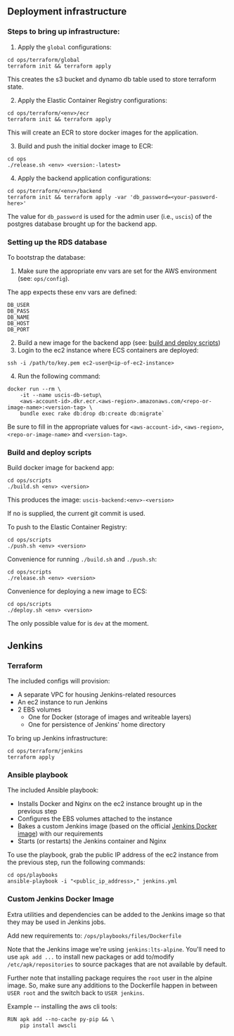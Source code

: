 ## Deployment infrastructure

### Steps to bring up infrastructure:

1. Apply the `global` configurations:

```
cd ops/terraform/global
terraform init && terraform apply
```

This creates the s3 bucket and dynamo db table used to store terraform state.

2. Apply the Elastic Container Registry configurations:

```
cd ops/terraform/<env>/ecr
terraform init && terraform apply
```

This will create an ECR to store docker images for the application.

3. Build and push the initial docker image to ECR:

```
cd ops
./release.sh <env> <version:-latest>
```

4. Apply the backend application configurations:

```
cd ops/terraform/<env>/backend
terraform init && terraform apply -var 'db_password=<your-password-here>'
```

The value for `db_password` is used for the admin user (i.e., `uscis`) of the postgres database brought up for the backend app.

### Setting up the RDS database

To bootstrap the database:

1. Make sure the appropriate env vars are set for the AWS environment (see: `ops/config`).

The app expects these env vars are defined:

```
DB_USER
DB_PASS
DB_NAME
DB_HOST
DB_PORT
```

2. Build a new image for the backend app (see: [build and deploy scripts](#build-and-deploy-scripts))
3. Login to the ec2 instance where ECS containers are deployed:

```
ssh -i /path/to/key.pem ec2-user@<ip-of-ec2-instance>
```

4. Run the following command:

```
docker run --rm \
    -it --name uscis-db-setup\
    <aws-account-id>.dkr.ecr.<aws-region>.amazonaws.com/<repo-or-image-name>:<version-tag> \
    bundle exec rake db:drop db:create db:migrate`
```

Be sure to fill in the appropriate values for `<aws-account-id>`, `<aws-region>`, `<repo-or-image-name>` and `<version-tag>`.

### Build and deploy scripts

Build docker image for backend app:

```
cd ops/scripts
./build.sh <env> <version>
```

This produces the image: `uscis-backend:<env>-<version>`

If no <version> is supplied, the current git commit is used.

To push to the Elastic Container Registry:

```
cd ops/scripts
./push.sh <env> <version>
```

Convenience for running `./build.sh` and `./push.sh`:

```
cd ops/scripts
./release.sh <env> <version>
```

Convenience for deploying a new image to ECS:

```
cd ops/scripts
./deploy.sh <env> <version>
```

The only possible value for <env> is `dev` at the moment.

## Jenkins

### Terraform

The included configs will provision:

- A separate VPC for housing Jenkins-related resources
- An ec2 instance to run Jenkins
- 2 EBS volumes
    - One for Docker (storage of images and writeable layers)
    - One for persistence of Jenkins' home directory

To bring up Jenkins infrastructure:

```
cd ops/terraform/jenkins
terraform apply
```

### Ansible playbook

The included Ansible playbook:

- Installs Docker and Nginx on the ec2 instance brought up in the previous step
- Configures the EBS volumes attached to the instance
- Bakes a custom Jenkins image (based on the official [Jenkins Docker image](https://hub.docker.com/r/jenkins/jenkins/)) with our requirements
- Starts (or restarts) the Jenkins container and Nginx

To use the playbook, grab the public IP address of the ec2 instance from the previous step, run the following commands:

```
cd ops/playbooks
ansible-playbook -i "<public_ip_address>," jenkins.yml
```

### Custom Jenkins Docker Image

Extra utilities and dependencies can be added to the Jenkins image so that they may be used in Jenkins jobs.

Add new requirements to: `/ops/playbooks/files/Dockerfile`

Note that the Jenkins image we're using `jenkins:lts-alpine`. You'll need to use `apk add ...` to install new packages or add to/modify `/etc/apk/repositories` to source packages that are not available by default.

Further note that installing package requires the `root` user in the alpine image. So, make sure any additions to the Dockerfile happen in between `USER root` and the switch back to `USER jenkins`.

Example -- installing the aws cli tools:

```
RUN apk add --no-cache py-pip && \
    pip install awscli
```
